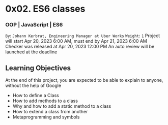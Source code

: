 # 0x02. ES6 classes
### OOP | JavaScript | ES6
 `By`: `Johann Kerbrat, Engineering Manager at Uber Works`
 `Weight`: `1`
 Project will start Apr 20, 2023 6:00 AM, must end by Apr 21, 2023 6:00 AM
 Checker was released at Apr 20, 2023 12:00 PM
 An auto review will be launched at the deadline

## Learning Objectives
At the end of this project, you are expected to be able to explain to anyone, without the help of Google
* How to define a Class
* How to add methods to a class
* Why and how to add a static method to a class
* How to extend a class from another
* Metaprogramming and symbols
